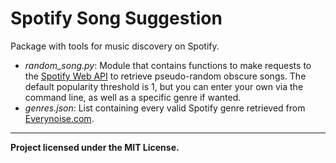 # Spotify Song Suggestion

Package with tools for music discovery on Spotify.

- *random_song.py*: Module that contains functions to make requests to the [Spotify Web API](https://developer.spotify.com/documentation/web-api/) to retrieve pseudo-random obscure songs. The default popularity threshold is 1, but you can enter your own via the command line, as well as a specific genre if wanted.
- *genres.json*: List containing every valid Spotify genre retrieved from [Everynoise.com](http://everynoise.com/everynoise1d.cgi?scope=all&vector=popularity).
---
**Project licensed under the MIT License.**

